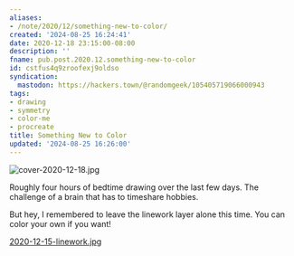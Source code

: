 ```yaml
---
aliases:
- /note/2020/12/something-new-to-color/
created: '2024-08-25 16:24:41'
date: 2020-12-18 23:15:00-08:00
description: ''
fname: pub.post.2020.12.something-new-to-color
id: cstfus4q9zroofexj9oldso
syndication:
  mastodon: https://hackers.town/@randomgeek/105405719066000943
tags:
- drawing
- symmetry
- color-me
- procreate
title: Something New to Color
updated: '2024-08-25 16:26:00'
---
```


![cover-2020-12-18.jpg](assets/img/2020/cover-2020-12-18.jpg)

Roughly four hours of bedtime drawing over the last few days. The challenge of a brain that has to timeshare hobbies.

But hey, I remembered to leave the linework layer alone this time. You can color your own if you want!

[2020-12-15-linework.jpg](assets/img/2020/2020-12-15-linework.jpg)